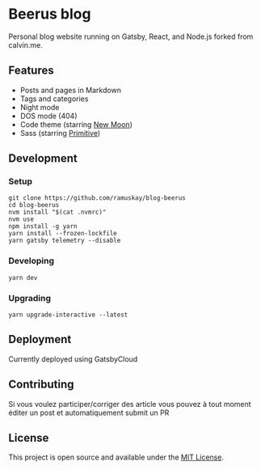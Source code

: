 # Beerus blog

Personal blog website running on Gatsby, React, and Node.js forked from calvin.me.

## Features

- Posts and pages in Markdown
- Tags and categories
- Night mode
- DOS mode (404)
- Code theme (starring [New Moon](https://taniarascia.github.io/new-moon))
- Sass (starring [Primitive](https://taniarascia.github.io/primitive))

## Development

### Setup
```console
git clone https://github.com/ramuskay/blog-beerus
cd blog-beerus
nvm install "$(cat .nvmrc)"
nvm use
npm install -g yarn
yarn install --frozen-lockfile
yarn gatsby telemetry --disable
```

### Developing
```console
yarn dev
```

### Upgrading

```console
yarn upgrade-interactive --latest
```

## Deployment

Currently deployed using GatsbyCloud

## Contributing

Si vous voulez participer/corriger des article vous pouvez à tout moment éditer un post et automatiquement submit un PR

## License

This project is open source and available under the [MIT License](LICENSE).
